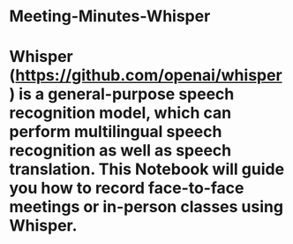 # Meeting-Minutes-Whisper
# Whisper (https://github.com/openai/whisper) is a general-purpose speech recognition model, which can perform multilingual speech recognition as well as speech translation. This Notebook will guide you how to record face-to-face meetings or in-person classes using Whisper.
